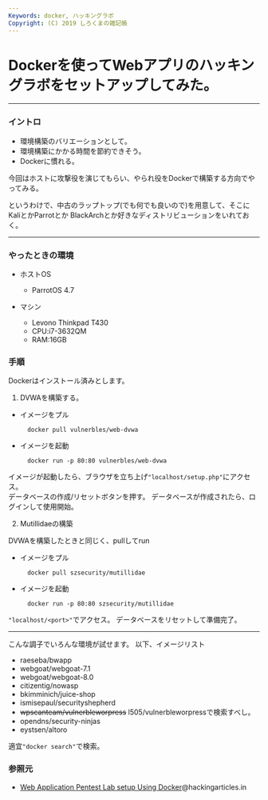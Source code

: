 ```yaml
---
Keywords: docker, ハッキングラボ
Copyright: (C) 2019 しろくまの雑記帳
---
```


# Dockerを使ってWebアプリのハッキングラボをセットアップしてみた。

---

### イントロ

* 環境構築のバリエーションとして。
* 環境構築にかかる時間を節約できそう。
* Dockerに慣れる。
  

今回はホストに攻撃役を演じてもらい、やられ役をDockerで構築する方向でやってみる。

というわけで、中古のラップトップ(でも何でも良いので)を用意して、そこにKaliとかParrotとか
BlackArchとか好きなディストリビューションをいれておく。



---

### やったときの環境

* ホストOS
    * ParrotOS 4.7

* マシン
    * Levono Thinkpad T430
    * CPU:i7-3632QM
    * RAM:16GB

### 手順

Dockerはインストール済みとします。

1. DVWAを構築する。

* イメージをプル

        docker pull vulnerbles/web-dvwa

* イメージを起動

        docker run -p 80:80 vulnerbles/web-dvwa

イメージが起動したら、ブラウザを立ち上げ`"localhost/setup.php"`にアクセス。  
データベースの作成/リセットボタンを押す。
データベースが作成されたら、ログインして使用開始。

2. Mutillidaeの構築

DVWAを構築したときと同じく、pullしてrun

* イメージをプル

        docker pull szsecurity/mutillidae

* イメージを起動

        docker run -p 80:80 szsecurity/mutillidae

`"localhost/<port>"`でアクセス。
データベースをリセットして準備完了。

---

こんな調子でいろんな環境が試せます。
以下、イメージリスト

* raeseba/bwapp
* webgoat/webgoat-7.1
* webgoat/webgoat-8.0
* citizentig/nowasp
* bkimminich/juice-shop
* ismisepaul/securityshepherd
* ~~wpscanteam/vulnerbleworpress~~
  l505/vulnerbleworpressで検索すべし。
* opendns/security-ninjas
* eystsen/altoro

適宜`"docker search"`で検索。

### 参照元

* [Web Application Pentest Lab setup Using Docker](https://www.hackingarticles.in/web-application-pentest-lab-setup-using-docker/)@hackingarticles.in
